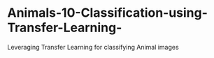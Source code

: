 # Animals-10-Classification-using-Transfer-Learning-
Leveraging Transfer Learning for classifying Animal images
